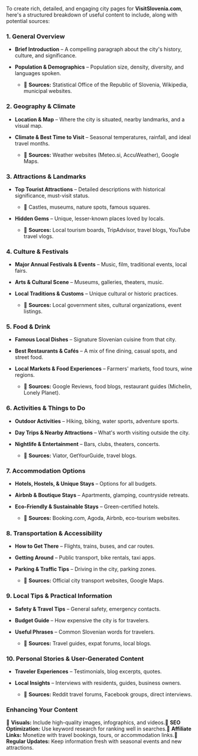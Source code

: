 To create rich, detailed, and engaging city pages for **VisitSlovenia.com**, here's a structured breakdown of useful content to include, along with potential sources:

### **1\. General Overview**

*   **Brief Introduction** – A compelling paragraph about the city's history, culture, and significance.
    
*   **Population & Demographics** – Population size, density, diversity, and languages spoken.
    
    *   📌 **Sources:** Statistical Office of the Republic of Slovenia, Wikipedia, municipal websites.
        

### **2\. Geography & Climate**

*   **Location & Map** – Where the city is situated, nearby landmarks, and a visual map.
    
*   **Climate & Best Time to Visit** – Seasonal temperatures, rainfall, and ideal travel months.
    
    *   📌 **Sources:** Weather websites (Meteo.si, AccuWeather), Google Maps.
        

### **3\. Attractions & Landmarks**

*   **Top Tourist Attractions** – Detailed descriptions with historical significance, must-visit status.
    
    *   📌 Castles, museums, nature spots, famous squares.
        
*   **Hidden Gems** – Unique, lesser-known places loved by locals.
    
    *   📌 **Sources:** Local tourism boards, TripAdvisor, travel blogs, YouTube travel vlogs.
        

### **4\. Culture & Festivals**

*   **Major Annual Festivals & Events** – Music, film, traditional events, local fairs.
    
*   **Arts & Cultural Scene** – Museums, galleries, theaters, music.
    
*   **Local Traditions & Customs** – Unique cultural or historic practices.
    
    *   📌 **Sources:** Local government sites, cultural organizations, event listings.
        

### **5\. Food & Drink**

*   **Famous Local Dishes** – Signature Slovenian cuisine from that city.
    
*   **Best Restaurants & Cafés** – A mix of fine dining, casual spots, and street food.
    
*   **Local Markets & Food Experiences** – Farmers' markets, food tours, wine regions.
    
    *   📌 **Sources:** Google Reviews, food blogs, restaurant guides (Michelin, Lonely Planet).
        

### **6\. Activities & Things to Do**

*   **Outdoor Activities** – Hiking, biking, water sports, adventure sports.
    
*   **Day Trips & Nearby Attractions** – What's worth visiting outside the city.
    
*   **Nightlife & Entertainment** – Bars, clubs, theaters, concerts.
    
    *   📌 **Sources:** Viator, GetYourGuide, travel blogs.
        

### **7\. Accommodation Options**

*   **Hotels, Hostels, & Unique Stays** – Options for all budgets.
    
*   **Airbnb & Boutique Stays** – Apartments, glamping, countryside retreats.
    
*   **Eco-Friendly & Sustainable Stays** – Green-certified hotels.
    
    *   📌 **Sources:** Booking.com, Agoda, Airbnb, eco-tourism websites.
        

### **8\. Transportation & Accessibility**

*   **How to Get There** – Flights, trains, buses, and car routes.
    
*   **Getting Around** – Public transport, bike rentals, taxi apps.
    
*   **Parking & Traffic Tips** – Driving in the city, parking zones.
    
    *   📌 **Sources:** Official city transport websites, Google Maps.
        

### **9\. Local Tips & Practical Information**

*   **Safety & Travel Tips** – General safety, emergency contacts.
    
*   **Budget Guide** – How expensive the city is for travelers.
    
*   **Useful Phrases** – Common Slovenian words for travelers.
    
    *   📌 **Sources:** Travel guides, expat forums, local blogs.
        

### **10\. Personal Stories & User-Generated Content**

*   **Traveler Experiences** – Testimonials, blog excerpts, quotes.
    
*   **Local Insights** – Interviews with residents, guides, business owners.
    
    *   📌 **Sources:** Reddit travel forums, Facebook groups, direct interviews.
        

### **Enhancing Your Content**

🔹 **Visuals:** Include high-quality images, infographics, and videos.🔹 **SEO Optimization:** Use keyword research for ranking well in searches.🔹 **Affiliate Links:** Monetize with travel bookings, tours, or accommodation links.🔹 **Regular Updates:** Keep information fresh with seasonal events and new attractions.